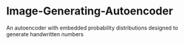 # Image-Generating-Autoencoder
An autoencoder with embedded probability distributions designed to generate handwritten numbers

